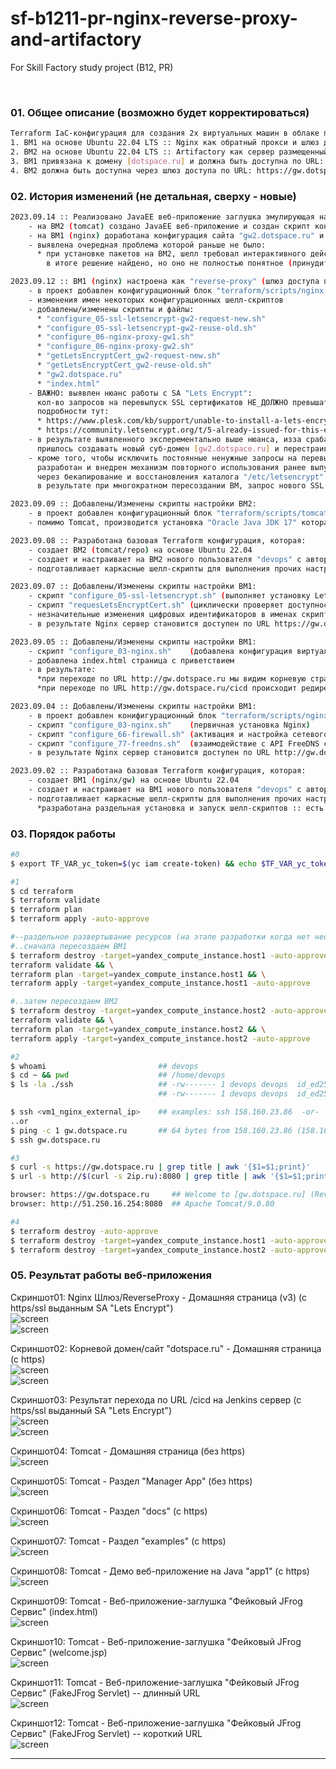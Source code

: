 # sf-b1211-pr-nginx-reverse-proxy-and-artifactory
For Skill Factory study project (B12, PR)

<br>


### 01. Общее описание (возможно будет корректироваться)

```bash
Terraform IaC-конфигурация для создания 2х виртуальных машин в облаке провайдера Yandex.Cloud:
1. ВМ1 на основе Ubuntu 22.04 LTS :: Nginx как обратный прокси и шлюз доступа (10.0.10.14/28) перенаправляющий HTTPS-запросы на внутренние сервера
2. ВМ2 на основе Ubuntu 22.04 LTS :: Artifactory как сервер размещенный во внутренней сети и не имеющий прямого доступа извне (10.0.10.11/28)
3. ВМ1 привязана к домену [dotspace.ru] и должна быть доступна по URL: https://gw.dotspace.ru
4. ВМ2 должна быть доступна через шлюз доступа по URL: https://gw.dotspace.ru/repo
```

### 02. История изменений (не детальная, сверху - новые)

```bash
2023.09.14 :: Реализовано JavaEE веб-приложение заглушка эмулирующая начальную страницу JFrog Platform/Artifactory:
    - на ВМ2 (tomcat) создано JavaEE веб-приложение и создан скрипт конфигурации "configure_07-tomcat-deploy-webapp.sh" для деплоя этого приложения на tomcat
    - на ВМ1 (nginx) доработана конфигурация сайта "gw2.dotspace.ru" и домашняя страница шлюза "index.html"
    - выявлена очередная проблема которой раньше не было:
      * при установке пакетов на ВМ2, шелл требовал интерактивного действия перезапуска сервисов для обновления ядра
        в итоге решение найдено, но оно не полностью понятное (принудитнльное подавление интерактивного запроса)

2023.09.12 :: ВМ1 (nginx) настроена как "reverse-proxy" (шлюз доступа по типу "снаружи-внутрь" для доступа к веб-приложениям во внутренней сети)
    - в проект добавлен конфигурационный блок "terraform/scripts/nginx (nginx__v2 и nginx__v3)" содержащий скрипты для настройки SSL/HTTPS на Nginx
    - изменения имен некоторых конфигурационных шелл-скриптов
    - добавлены/изменены скрипты и файлы: 
      * "configure_05-ssl-letsencrypt-gw2-request-new.sh"
      * "configure_05-ssl-letsencrypt-gw2-reuse-old.sh"
      * "configure_06-nginx-proxy-gw1.sh"
      * "configure_06-nginx-proxy-gw2.sh"
      * "getLetsEncryptCert_gw2-request-new.sh"
      * "getLetsEncryptCert_gw2-reuse-old.sh"
      * "gw2.dotspace.ru"
      * "index.html"
    - ВАЖНО: выявлен нюанс работы с SA "Lets Encrypt":
      кол-во запросов на перевыпуск SSL сертификатов НЕ_ДОЛЖНО превышать 50 за последние 168 часов (7 дней)
      подробности тут: 
      * https://www.plesk.com/kb/support/unable-to-install-a-lets-encrypt-certificate-too-many-certificates-already-issued-for-exact-set-of-domains
      * https://community.letsencrypt.org/t/5-already-issued-for-this-exact-set-of-domains-in-the-last-168-hours/153169
    - в результате выявленного эксперементально выше нюанса, изза срабатывания лимита 
      пришлось создавать новый суб-домен [gw2.dotspace.ru] и перестраивать все файлы конфигурации
    - кроме того, чтобы исключить постоянные ненужные запросы на перевыпуск SSL сертификатов через SA "Lets Encrypt",
      разработан и внедрен механизм повторного использования ранее выпущенного и еще действующего SSL серификата
      через бекапирование и восстановления каталога "/etc/letsencrypt" на вновь создаваемой ВМ (для сайта на томже самом домене);
      в результате при многократном пересоздании ВМ, запрос нового SSL сертификата НЕ происходит, а используется ранее выпущенный и валидный

2023.09.09 :: Добавлены/Изменены скрипты настройки ВМ2:
    - в проект добавлен конфигурационный блок "terraform/scripts/tomcat" содержащий необходимые скрипты для установки и настройки "Apache Tomcat 9.0.80"
    - помимо Tomcat, производится установка "Oracle Java JDK 17" которая необходима для работы Tomcat 9 (от версии Java 1.8 и выше)

2023.09.08 :: Разработана базовая Terraform конфигурация, которая:
    - создает ВМ2 (tomcat/repo) на основе Ubuntu 22.04
    - создает и настраивает на ВМ2 нового пользователя "devops" с авторизацией по ssh-ключу
    - подготавливает каркасные шелл-скрипты для выполнения прочих настроек ВМ2

2023.09.07 :: Добавлены/Изменены скрипты настройки ВМ1:
    - скрипт "configure_05-ssl-letsencrypt.sh" (выполняет установку LetsEncrypt "certbot" для запроса SSL сертификата)
    - скрипт "requesLetsEncryptCert.sh" (циклически проверяет доступность сайта по доменному имени http://gw.dotspace.ru и запрашивает выпуск LetsEncrypt сертификата)
    - незначительные изменения цифровых идентификаторов в именах скриптов
    - в результате Nginx сервер становится доступен по URL https://gw.dotspace.ru с валидным SSL сертификатом сроком на 90 дней

2023.09.05 :: Добавлены/Изменены скрипты настройки ВМ1:
    - скрипт "configure_03-nginx.sh"    (добавлена конфигурация виртуального сайта [gw.dotspace.ru])
    - добавлена index.html страница с приветствием
    - в результате:
      *при переходе по URL http://gw.dotspace.ru мы видим корневую страницу шлюза "Welcome to [gw.dotspace.ru] (Reverse-Proxy Gateway)"
      *при переходе по URL http://gw.dotspace.ru/cicd происходит редирект на https://jenkins.dotspace.ru

2023.09.04 :: Добавлены/Изменены скрипты настройки ВМ1:
    - в проект добавлен конифигурационный блок "terraform/scripts/nginx" содержащий необходимые скрипты для установки и настройки "Nginx"
    - скрипт "configure_03-nginx.sh"    (первичная установка Nginx)
    - скрипт "configure_66-firewall.sh" (активация и настройка сетевого экрана "ufw" :: открыты порты: 80,443,22)
    - скрипт "configure_77-freedns.sh"  (взаимодействие с API FreeDNS сервиса добавляющего динамический IP-адрес сервера в глобальную DNS)
    - в результате Nginx сервер становится доступен по URL http://gw.dotspace.ru

2023.09.02 :: Разработана базовая Terraform конфигурация, которая:
    - создает ВМ1 (nginx/gw) на основе Ubuntu 22.04
    - создает и настраивает на ВМ1 нового пользователя "devops" с авторизацией по ssh-ключу
    - подготавливает каркасные шелл-скрипты для выполнения прочих настроек ВМ1
      *разработана раздельная установка и запуск шелл-скриптов :: есть мастер-скрипт который запускает отдельные скрипты для каждого блока задач
```

### 03. Порядок работы
```bash
#0
$ export TF_VAR_yc_token=$(yc iam create-token) && echo $TF_VAR_yc_token

#1
$ cd terraform
$ terraform validate
$ terraform plan
$ terraform apply -auto-approve

#--раздельное развертывание ресурсов (на этапе разработки когда нет необходимости уничтожать/создавать все ресурсы сразу)
#..сначала пересоздаем ВМ1
$ terraform destroy -target=yandex_compute_instance.host1 -auto-approve && \ 
terraform validate && \
terraform plan -target=yandex_compute_instance.host1 && \
terraform apply -target=yandex_compute_instance.host1 -auto-approve

#..затем пересоздаем ВМ2
$ terraform destroy -target=yandex_compute_instance.host2 -auto-approve && \ 
terraform validate && \
terraform plan -target=yandex_compute_instance.host2 && \
terraform apply -target=yandex_compute_instance.host2 -auto-approve

#2
$ whoami                         ## devops
$ cd ~ && pwd                    ## /home/devops
$ ls -la ./ssh                   ## -rw------- 1 devops devops  id_ed25519
                                 ## -rw------- 1 devops devops  id_ed25519.pub

$ ssh <vm1_nginx_external_ip>    ## examples: ssh 158.160.23.86  -or-  ssh devops@158.160.23.86  -or-  ssh devops@158.160.23.86 -i ~/.ssh/id_ed25519
..or
$ ping -c 1 gw.dotspace.ru       ## 64 bytes from 158.160.23.86 (158.160.23.86): icmp_seq=1 ttl=63 time=0.606 ms
$ ssh gw.dotspace.ru

#3
$ curl -s https://gw.dotspace.ru | grep title | awk '{$1=$1;print}'        ## <title>Welcome | gw.dotspace.ru</title>
$ url -s http://$(curl -s 2ip.ru):8080 | grep title | awk '{$1=$1;print}'  ## <title>Apache Tomcat/9.0.80</title>

browser: https://gw.dotspace.ru     ## Welcome to [gw.dotspace.ru] (Reverse-Proxy Gateway) --> View site information - Connection is secure - Certificate is valid
browser: http://51.250.16.254:8080  ## Apache Tomcat/9.0.80

#4
$ terraform destroy -auto-approve                                          ## уничтожаются все ресурсы
$ terraform destroy -target=yandex_compute_instance.host1 -auto-approve    ## уничтожается только ВМ1 (nginx)
$ terraform destroy -target=yandex_compute_instance.host2 -auto-approve    ## уничтожается только ВМ2 (tomcat)
```

### 05. Результат работы веб-приложения

Скриншот01: Nginx Шлюз/ReverseProxy - Домашняя страница (v3) (с https/ssl выданным SA "Lets Encrypt") <br>
![screen](_screens/gateway__index-page__v3.png?raw=true)
<br>
![screen](_screens/gateway__index-page__v3_https.png?raw=true)
<br>

Скриншот02: Корневой домен/сайт "dotspace.ru" - Домашняя страница (с https) <br>
![screen](_screens/domain__index-page__1.png?raw=true)
<br>
![screen](_screens/domain__index-page__2_https.png?raw=true)
<br>

Скриншот03: Результат перехода по URL /cicd на Jenkins сервер (с https/ssl выданный SA "Lets Encrypt") <br>
![screen](_screens/gateway__jenkins.png?raw=true)
<br>
![screen](_screens/gateway__jenkins__cert.png?raw=true)
<br>

Скриншот04: Tomcat - Домашняя страница (без https) <br>
![screen](_screens/repo__tomcat__gw1__1_homepage.png?raw=true)
<br>

Скриншот05: Tomcat - Раздел "Manager App" (без https) <br>
![screen](_screens/repo__tomcat__gw1__2_manager-app.png?raw=true)
<br>

Скриншот06: Tomcat - Раздел "docs" (с https) <br>
![screen](_screens/repo__tomcat__gw2__1_docs.png?raw=true)
<br>

Скриншот07: Tomcat - Раздел "examples" (с https) <br>
![screen](_screens/repo__tomcat__gw2__2_examples.png?raw=true)
<br>

Скриншот08: Tomcat - Демо веб-приложение на Java "app1" (с https) <br>
![screen](_screens/repo__tomcat__gw2__3_example-app.png?raw=true)
<br>

Скриншот09: Tomcat - Веб-приложение-заглушка "Фейковый JFrog Сервис" (index.html) <br>
![screen](_screens/repo__tomcat__gw2__4_fakeRepo__1_html.png?raw=true)
<br>

Скриншот10: Tomcat - Веб-приложение-заглушка "Фейковый JFrog Сервис" (welcome.jsp) <br>
![screen](_screens/repo__tomcat__gw2__4_fakeRepo__2_jsp.png?raw=true)
<br>

Скриншот11: Tomcat - Веб-приложение-заглушка "Фейковый JFrog Сервис" (FakeJFrog Servlet) -- длинный URL <br>
![screen](_screens/repo__tomcat__gw2__4_fakeRepo__3_servlet_path1.png?raw=true)
<br>

Скриншот12: Tomcat - Веб-приложение-заглушка "Фейковый JFrog Сервис" (FakeJFrog Servlet) -- короткий URL <br>
![screen](_screens/repo__tomcat__gw2__4_fakeRepo__3_servlet_path2.png?raw=true)
<br>

----

